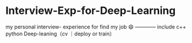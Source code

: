 # Interview-Exp-for-Deep-Learning
my personal interview- experience for find my job 😄 ———— include c++ python Deep-leaning（cv ｜deploy or train）
